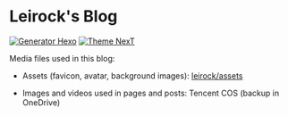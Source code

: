 Leirock's Blog
======================

[![Generator Hexo](https://img.shields.io/badge/Generator-Hexo-blue?style=flat-square&logo=hexo)](https://hexo.io)
[![Theme NexT](https://img.shields.io/badge/Theme-NexT-black?&style=flat-square&logo=github)](https://github.com/next-theme/hexo-theme-next)

Media files used in this blog:

- Assets (favicon, avatar, background images): [leirock/assets](https://github.com/leirock/assets)

- Images and videos used in pages and posts: Tencent COS (backup in OneDrive)